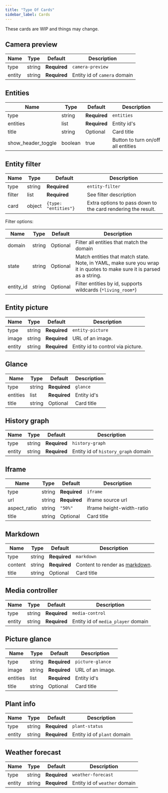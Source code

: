 ```yaml
---
title: "Type Of Cards"
sidebar_label: Cards
---
```


These cards are WIP and things may change.

## Camera preview

| Name | Type | Default | Description
| ---- | ---- | ------- | -----------
| type | string | **Required** | `camera-preview`
| entity | string | **Required** | Entity id of `camera` domain

## Entities

| Name | Type | Default | Description
| ---- | ---- | ------- | -----------
| type | string | **Required** | `entities`
| entities | list | **Required** | Entity id's
| title | string | Optional | Card title
| show_header_toggle | boolean | true | Button to turn on/off all entities 

## Entity filter

| Name | Type | Default | Description
| ---- | ---- | ------- | -----------
| type | string | **Required** | `entity-filter`
| filter | list | **Required** | See filter description
| card | object | `{type: "entities"}` | Extra options to pass down to the card rendering the result.

Filter options:

| Name | Type | Default | Description
| ---- | ---- | ------- | -----------
| domain | string | Optional | Filter all entities that match the domain
| state | string | Optional | Match entities that match state. Note, in YAML, make sure you wrap it in quotes to make sure it is parsed as a string.
| entity_id | string | Optional | Filter entities by id, supports wildcards (`*living_room*`)

## Entity picture

| Name | Type | Default | Description
| ---- | ---- | ------- | -----------
| type | string | **Required** | `entity-picture`
| image | string | **Required** | URL of an image.
| entity | string | **Required** | Entity id to control via picture.

## Glance

| Name | Type | Default | Description
| ---- | ---- | ------- | -----------
| type | string | **Required** | `glance`
| entities | list | **Required** | Entity id's
| title | string | Optional | Card title

## History graph

| Name | Type | Default | Description
| ---- | ---- | ------- | -----------
| type | string | **Required** | `history-graph`
| entity | string | **Required** | Entity id of `history_graph` domain

## Iframe

| Name | Type | Default | Description
| ---- | ---- | ------- | -----------
| type | string | **Required** | `iframe`
| url | string | **Required** | iframe source url
| aspect_ratio | string | `"50%"` | Iframe height-width-ratio
| title | string | Optional | Card title

## Markdown

| Name | Type | Default | Description
| ---- | ---- | ------- | -----------
| type | string | **Required** | `markdown`
| content | string | **Required** | Content to render as [markdown](http://commonmark.org/help/).
| title | string | Optional | Card title

## Media controller

| Name | Type | Default | Description
| ---- | ---- | ------- | -----------
| type | string | **Required** | `media-control`
| entity | string | **Required** | Entity id of `media_player` domain

## Picture glance

| Name | Type | Default | Description
| ---- | ---- | ------- | -----------
| type | string | **Required** | `picture-glance`
| image | string | **Required** | URL of an image.
| entities | list | **Required** | Entity id's
| title | string | Optional | Card title

## Plant info

| Name | Type | Default | Description
| ---- | ---- | ------- | -----------
| type | string | **Required** | `plant-status`
| entity | string | **Required** | Entity id of `plant` domain

## Weather forecast

| Name | Type | Default | Description
| ---- | ---- | ------- | -----------
| type | string | **Required** | `weather-forecast`
| entity | string | **Required** | Entity id of `weather` domain
